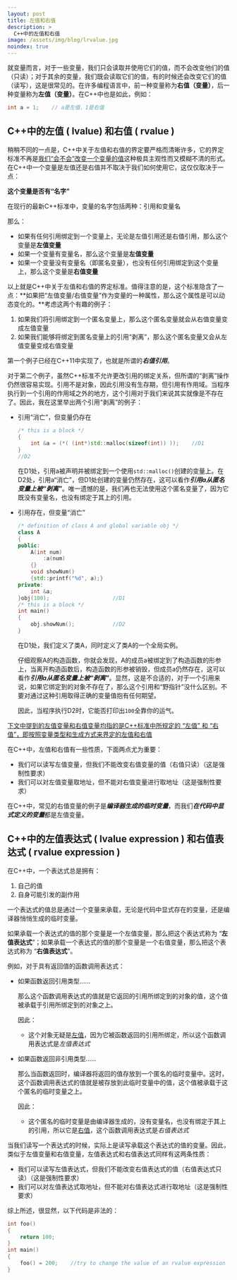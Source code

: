 ```yaml
---
layout: post
title: 左值和右值
description: >
  C++中的左值和右值
image: /assets/img/blog/lrvalue.jpg
noindex: true
---
```


就变量而言，对于一些变量，我们只会读取并使用它们的值，而不会改变他们的值（只读）；对于其余的变量，我们既会读取它们的值，有的时候还会改变它们的值（读写），这是很常见的。在许多编程语言中，前一种变量称为**右值（变量）**，后一种变量称为**左值（变量）**。在C++中也是如此，例如：

```cpp
int a = 1;    // a是左值，1是右值
```

## C++中的左值 ( lvalue)  和右值 ( rvalue )

稍稍不同的一点是，C++中关于左值和右值的界定要严格而清晰许多，它的界定标准不再是<u>我们“会不会”改变一个变量的值</u>这种极具主观性而又模糊不清的形式。在C++中一个变量是左值还是右值并不取决于我们如何使用它，这仅仅取决于一点：

**这个变量是否有“名字”**

在现行的最新C++标准中，变量的名字包括两种：引用和变量名

那么：

- 如果有任何引用绑定到一个变量上，无论是左值引用还是右值引用，那么这个变量是**左值变量**
- 如果一个变量有变量名，那么这个变量是**左值变量**
- 如果一个变量没有变量名（即匿名变量），也没有任何引用绑定到这个变量上，那么这个变量是**右值变量**

以上就是C++中关于左值和右值的界定标准。值得注意的是，这个标准隐含了一点：**如果把“左值变量/右值变量”作为变量的一种属性，那么这个属性是可以动态变化的。**考虑这两个有趣的例子：

1. 如果我们将引用绑定到一个匿名变量上，那么这个匿名变量就会从右值变量变成左值变量
2. 如果我们能够将绑定到匿名变量上的引用“剥离”，那么这个匿名变量又会从左值变量变成右值变量

第一个例子已经在C++11中实现了，也就是所谓的***右值引用***。

对于第二个例子，虽然C++标准不允许更改引用的绑定关系，但所谓的“剥离”操作仍然很容易实现。引用不是对象，因此引用没有生存期，但引用有作用域。当程序执行到一个引用的作用域之外的地方，这个引用对于我们来说其实就像是不存在了。因此，我在这里举出两个引用“剥离”的例子：

- 引用“消亡”，但变量仍存在

	```cpp
	/* this is a block */
	{
	    int &a = (*( (int*)std::malloc(sizeof(int)) ));    //D1
	}
	//D2
	```

	在D1处，引用a被声明并被绑定到一个使用`std::malloc()`创建的变量上。在D2处，引用a“消亡”，但D1处创建的变量仍然存在，这可以看作***引用a从匿名变量上被“剥离”***。唯一遗憾的是，我们再也无法使用这个匿名变量了，因为它既没有变量名，也没有绑定于其上的引用。

- 引用存在，但变量“消亡”

	```cpp
	/* definition of class A and global variable obj */
	class A
	{
	public:
	    A(int num)
	        :a(num)
	    {}
	    void showNum()
	    {std::printf("%d", a);}
	private:
	    int &a;
	}obj(100);                    //D1
	/* this is a block */
	int main()
	{
	    obj.showNum();            //D2
	}
	```

	在D1处，我们定义了类A，同时定义了类A的一个全局实例。

	仔细观察A的构造函数，你就会发现，A的成员a被绑定到了构造函数的形参上，当离开构造函数后，构造函数的形参被销毁，但成员a仍然存在，这可以看作***引用a从匿名变量上被“剥离”***。显然，这是不合适的，对于一个引用来说，如果它绑定到的对象不存在了，那么这个引用和“野指针”没什么区别。不要对通过这种引用取得正确的变量值抱有任何期望。

	因此，当程序执行D2时，它能否打印出`100`全靠你的运气。

<u>下文中提到的左值变量和右值变量均指的是C++标准中所规定的 “左值” 和 “右值”，即按照变量类型和生成方式来界定的左值和右值</u>

在C++中，左值和右值有一些性质，下面两点尤为重要：

- 我们可以读写左值变量，但我们不能改变右值变量的值（右值只读）（这是强制性要求）
- 我们可以对左值变量取地址，但不能对右值变量进行取地址（这是强制性要求）

在C++中，常见的右值变量的例子是***编译器生成的临时变量***，而我们***在代码中显式定义的变量***都是左值变量。

## C++中的左值表达式 ( lvalue expression ) 和右值表达式 ( rvalue expression )

在C++中，一个表达式总是拥有：

1. 自己的值
2. 自身可能引发的副作用

一个表达式的值总是通过一个变量来承载，无论是代码中显式存在的变量，还是编译器悄悄生成的临时变量。

如果承载一个表达式的值的那个变量是一个左值变量，那么把这个表达式称为 “**左值表达式**”；如果承载一个表达式的值的那个变量是一个右值变量，那么把这个表达式称为 “**右值表达式**”。

例如，对于具有返回值的函数调用表达式：

- 如果函数返回引用类型......

	那么这个函数调用表达式的值就是它返回的引用所绑定到的对象的值，这个值被承载于引用所绑定到的对象之上。

	因此：

	- 这个对象无疑是<u>左值</u>，因为它被函数返回的引用所绑定，所以这个函数调用表达式是*左值表达式*

- 如果函数返回非引用类型......

	那么当函数返回时，编译器将返回的值存放到一个匿名的临时变量中。这时，这个函数调用表达式的值就是被存放到此临时变量中的值，这个值被承载于这个匿名的临时变量之上。

	因此：

	- 这个匿名的临时变量是由编译器生成的，没有变量名，也没有绑定于其上的引用，所以它是<u>右值</u>，这个函数调用表达式是*右值表达式*

当我们读写一个表达式的时候，实际上是读写承载这个表达式的值的变量。因此，类似于左值变量和右值变量，左值表达式和右值表达式同样有这两条性质：

- 我们可以读写左值表达式，但我们不能改变右值表达式的值（右值表达式只读）（这是强制性要求）
- 我们可以对左值表达式取地址，但不能对右值表达式进行取地址（这是强制性要求）

综上所述，很显然，以下代码是非法的：

```cpp
int foo()
{
    return 100;
}
int main()
{
    foo() = 200;    //try to change the value of an rvalue expression
}
```
